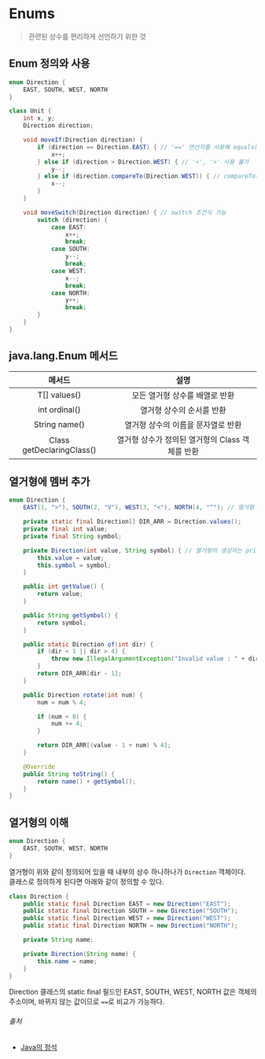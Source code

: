 # Enums

> 관련된 상수를 편리하게 선언하기 위한 것

## Enum 정의와 사용

```java
enum Direction {
    EAST, SOUTH, WEST, NORTH
}

class Unit {
    int x, y;
    Direction direction;

    void moveIf(Direction direction) {
        if (direction == Direction.EAST) { // '==' 연산자를 사용해 equals() 보다 빠른 성능을 기대할 수 있다.
            x++;
        } else if (direction > Direction.WEST) { // '<', '>' 사용 불가
            y--;
        } else if (direction.compareTo(Direction.WEST)) { // compareTo() 사용 가능
            x--;
        }
    }

    void moveSwitch(Direction direction) { // switch 조건식 가능
        switch (direction) {
            case EAST:
                x++;
                break;
            case SOUTH:
                y--;
                break;
            case WEST:
                x--;
                break;
            case NORTH:
                y++;
                break;
        }
    }
}
```

## java.lang.Enum 메서드

|             메서드              |              설명               |
|:----------------------------:|:-----------------------------:|
|         T[] values()         |       모든 열거형 상수를 배열로 반환       |
|        int ordinal()         |        열거형 상수의 순서를 반환         |
|        String name()         |      열거형 상수의 이름을 문자열로 반환      |
| Class<E> getDeclaringClass() | 열거형 상수가 정의된 열거형의 Class 객체를 반환 |

## 열거형에 멤버 추가

```java
enum Direction {
    EAST(1, ">"), SOUTH(2, "V"), WEST(3, "<"), NORTH(4, "^"); // 열거형 상수를 모두 정의 후에 멤버 추가 가능

    private static final Direction[] DIR_ARR = Direction.values();
    private final int value;
    private final String symbol;

    private Direction(int value, String symbol) { // 열거형의 생성자는 private으로 생략 가능 
        this.value = value;
        this.symbol = symbol;
    }

    public int getValue() {
        return value;
    }

    public String getSymbol() {
        return symbol;
    }

    public static Direction of(int dir) {
        if (dir < 1 || dir > 4) {
            throw new IllegalArgumentException("Invalid value : " + dir);
        }
        return DIR_ARR[dir - 1];
    }

    public Direction rotate(int num) {
        num = num % 4;

        if (num < 0) {
            num += 4;
        }

        return DIR_ARR[(value - 1 + num) % 4];
    }

    @Override
    public String toString() {
        return name() + getSymbol();
    }
}
```

## 열거형의 이해

```java
enum Direction {
    EAST, SOUTH, WEST, NORTH
}
```

열거형이 위와 같이 정의되어 있을 때 내부의 상수 하나하나가 `Direction` 객체이다.  
클래스로 정의하게 된다면 아래와 같이 정의할 수 있다.

```java
class Direction {
    public static final Direction EAST = new Direction("EAST");
    public static final Direction SOUTH = new Direction("SOUTH");
    public static final Direction WEST = new Direction("WEST");
    public static final Direction NORTH = new Direction("NORTH");

    private String name;

    private Direction(String name) {
        this.name = name;
    }
}
```

Direction 클래스의 static final 필드인 EAST, SOUTH, WEST, NORTH 값은 객체의 주소이며, 바뀌지 않는 값이므로 `==`로 비교가 가능하다.

###### 출처

- [Java의 정석](https://www.aladin.co.kr/shop/wproduct.aspx?ItemId=76083001)
